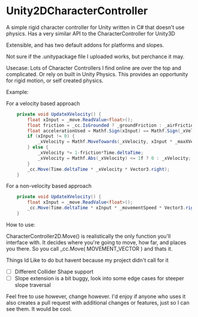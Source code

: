 # Unity2DCharacterController
A simple rigid character controller for Unity written in C# that doesn't use physics.
Has a very similar API to the CharacterController for Unity3D

Extensible, and has two default addons for platforms and slopes.

Not sure if the .unitypackage file I uploaded works, but perchance it may.

Usecase:
Lots of Character Controllers I find online are over the top and complicated. Or rely on built in Unity Physics.
This provides an opportunity for rigid motion, or self created physics.

Example:

For a velocity based approach
```cs
    private void UpdateXVelocity() {
        float xInput = _move.ReadValue<float>();
        float friction = _cc.IsGrounded ? _groundFriction : _airFriction;
        float accelerationUsed = Mathf.Sign(xInput) == Mathf.Sign(_xVelocity) ? _acceleration : _decceleration;
        if (xInput != 0) {
            _xVelocity = Mathf.MoveTowards(_xVelocity, xInput * _maxXVelocity, accelerationUsed * Time.deltaTime);
        } else {
            _xVelocity *= 1-friction*Time.deltaTime;
            _xVelocity = Mathf.Abs(_xVelocity) <= 1f ? 0 : _xVelocity;
        }
        _cc.Move(Time.deltaTime * _xVelocity * Vector3.right);
    }
```

For a non-velocity based approach
```cs
    private void UpdateXVelocity() {
        float xInput = _move.ReadValue<float>();
        _cc.Move(Time.deltaTime * xInput * _movementSpeed * Vector3.right);
    }
```

How to use:

CharacterController2D.Move() is realistically the only function you'll interface with. It decides where you're going to move, how far, and places you there.
So you call _cc.Move( MOVEMENT_VECTOR ) and thats it.

Things Id Like to do but havent because my project didn't call for it
- [ ] Different Collider Shape support
- [ ] Slope extension is a bit buggy, look into some edge cases for steeper slope traversal

Feel free to use however, change however. I'd enjoy if anyone who uses it also creates a pull request with additional changes or features, just so I can see them. It would be cool.
